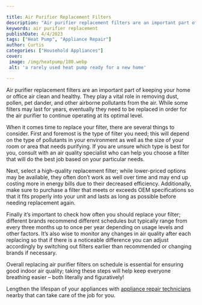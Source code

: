 ```yaml
---

title: Air Purifier Replacement Filters
description: "Air purifier replacement filters are an important part of keeping your home or office air clean and healthy. They play a vital rol...read now to learn more"
keywords: air purifier replacement
publishDate: 4/4/2023
tags: ["Heat Pump", "Appliance Repair"]
author: Curtis
categories: ["Household Appliances"]
cover: 
 image: /img/heatpump/180.webp
 alt: 'a rarely used heat pump ready for a new home'

---
```


Air purifier replacement filters are an important part of keeping your home or office air clean and healthy. They play a vital role in removing dust, pollen, pet dander, and other airborne pollutants from the air. While some filters may last for years, eventually they need to be replaced in order for the air purifier to continue operating at its optimal level.

When it comes time to replace your filter, there are several things to consider. First and foremost is the type of filter you need; this will depend on the type of pollutants in your environment as well as the size of your room or area that needs purifying. If you are unsure which type is best for you, consult with an air quality specialist who can help you choose a filter that will do the best job based on your particular needs. 

Next, select a high-quality replacement filter; while lower-priced options may be available, they often don’t work as well over time and may end up costing more in energy bills due to their decreased efficiency. Additionally, make sure to purchase a filter that meets or exceeds OEM specifications so that it fits properly into your unit and lasts as long as possible before needing replacement again. 

Finally it’s important to check how often you should replace your filter; different brands recommend different schedules but typically range from every three months up to once per year depending on usage levels and other factors. It’s also wise to monitor any changes in air quality after each replacing so that if there is a noticeable difference you can adjust accordingly by switching out filters earlier than recommended or changing brands if necessary. 

Overall replacing air purifier filters on schedule is essential for ensuring good indoor air quality; taking these steps will help keep everyone breathing easier – both literally and figuratively!

Lengthen the lifespan of your appliances with <a href="/pages/appliance-repair-technicians/">appliance repair technicians</a> nearby that can take care of the job for you.